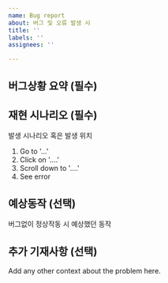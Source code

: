 ```yaml
---
name: Bug report
about: 버그 및 오류 발생 시
title: ''
labels: ''
assignees: ''

---
```


버그상황 요약 (필수)
------------------


재현 시나리오 (필수)
------------------
발생 시나리오 혹은 발생 위치
1. Go to '...'
2. Click on '....'
3. Scroll down to '....'
4. See error

예상동작 (선택)
-------------
버그없이 정상작동 시 예상했던 동작


추가 기재사항 (선택)
----------------
Add any other context about the problem here.

